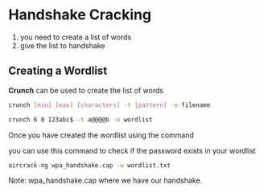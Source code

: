 # Handshake Cracking
1. you need to create a list of words
2. give the list to handshake

## Creating a Wordlist
**Crunch** can be used to create the list of words
```bash
crunch [min] [max] [characters] -t [pattern] -o filename 
```
```bash
crunch 6 8 123abc$ -t a@@@@b -o wordlist 
```
Once you have created the wordlist using the command 

you can use this command to check if the password exists in your wordlist
```bash
aircrack-ng wpa_handshake.cap -w wordlist.txt 
```
Note: wpa_handshake.cap where we have our handshake. 
